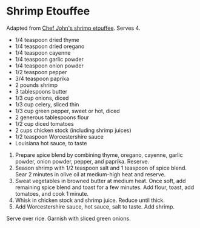 # Shrimp Etouffee

Adapted from [Chef John's shrimp etouffee](http://foodwishes.blogspot.com/2014/01/shrimp-etouffee-desperate-times-call.html). Serves 4.

- 1/4 teaspoon dried thyme
- 1/4 teaspoon dried oregano
- 1/4 teaspoon cayenne
- 1/4 teaspoon garlic powder
- 1/4 teaspoon onion powder
- 1/2 teaspoon pepper
- 3/4 teaspoon paprika
- 2 pounds shrimp
- 3 tablespoons butter
- 1/3 cup onions, diced
- 1/3 cup celery, sliced thin
- 1/3 cup green pepper, sweet or hot, diced
- 2 generous tablespoons flour
- 1/2 cup diced tomatoes
- 2 cups chicken stock (including shrimp juices)
- 1/2 teaspoon Worcestershire sauce
- Louisiana hot sauce, to taste

1. Prepare spice blend by combining thyme, oregano, cayenne, garlic powder, onion powder, pepper, and paprika. Reserve.
2. Season shrimp with 1/2 teaspoon salt and 1 teaspoon of spice blend. Sear 2 minutes in olive oil at medium-high heat and reserve.
3. Sweat vegetables in browned butter at medium heat. Once soft, add remaining spice blend and toast for a few minutes. Add flour, toast, add tomatoes, and cook 1 minute.
4. Whisk in chicken stock and shrimp juice. Reduce until thick.
5. Add Worcestershire sauce, hot sauce, salt to taste. Add shrimp.

Serve over rice. Garnish with sliced green onions.
